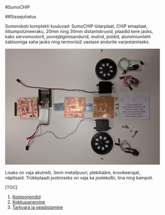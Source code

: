 #SumoCHIP

##Sissejuhatus

Sumoroboti komplekti kuuluvad: SumoCHIP tütarplaat, CHIP emaplaat, liitiumpolümeeraku, 20mm ning 30mm distantskruvid, plaadid kere jaoks, kaks servomootorit, joonejälgimisandurid, mutrid, poldid, alumiiniumleht šablooniga saha jaoks ning termorüüž vastase andurite varjestamiseks.

![Stuff](../img/kit/00-components.jpg)

Lisaks on vaja akutrelli, 3mm metallpuuri, plekikääre, kruvikeerajat, näpitsaid. Trükkplaadi jootmiseks on vaja ka jootekolbi, tina ning kampoli.

[TOC]

1. [Komponendid](components-et.md "Komponendid")
2. [Kokkupanemine](assembly-et.md "Kokkupanemine")
3. [Tarkvara ja seadistamine](software-et.md "Tarkvara ja sedistamine")
